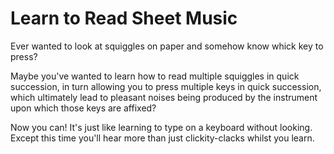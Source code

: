 # Learn to Read Sheet Music

Ever wanted to look at squiggles on paper and somehow know whick key to press?

Maybe you've wanted to learn how to read multiple squiggles in quick succession, in turn allowing you to press multiple keys in quick succession, which ultimately lead to pleasant noises being produced by the instrument upon which those keys are affixed?

Now you can! It's just like learning to type on a keyboard without looking. Except this time you'll hear more than just clickity-clacks whilst you learn.
